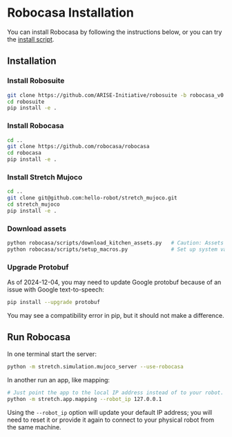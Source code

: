# Robocasa Installation

You can install Robocasa by following the instructions below, or you can try the [install script](scripts/install_robocasa.sh).

## Installation

### Install Robosuite

```bash
git clone https://github.com/ARISE-Initiative/robosuite -b robocasa_v0.1
cd robosuite
pip install -e .
```

### Install Robocasa

```bash
cd ..
git clone https://github.com/robocasa/robocasa
cd robocasa
pip install -e .
```

### Install Stretch Mujoco

```bash
cd ..
git clone git@github.com:hello-robot/stretch_mujoco.git
cd stretch_mujoco
pip install -e .
```

### Download assets

```bash
python robocasa/scripts/download_kitchen_assets.py   # Caution: Assets to be downloaded are around 5GB.
python robocasa/scripts/setup_macros.py              # Set up system variables.
```

### Upgrade Protobuf

As of 2024-12-04, you may need to update Google protobuf because of an issue with Google text-to-speech:
```bash
pip install --upgrade protobuf
```

You may see a compatibility error in pip, but it should not make a difference.

## Run Robocasa

In one terminal start the server:

```bash
python -m stretch.simulation.mujoco_server --use-robocasa
```

In another run an app, like mapping:

```bash
# Just point the app to the local IP address instead of to your robot.
python -m stretch.app.mapping --robot_ip 127.0.0.1
```

Using the `--robot_ip` option will update your default IP address; you will need to reset it or provide it again to connect to your physical robot from the same machine.
